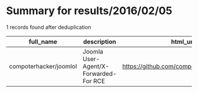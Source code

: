 
# Summary for results/2016/02/05
    
1 records found after deduplication

| full_name | description | html_url | matched_list | matched_count | pushed_at | size | stargazers_count | language | forks_count | vul_ids |
|------------------------|---------------------------------------|-------------------------------------------|----------------|-----------------|---------------------------|--------|--------------------|------------|---------------|-----------|
| compoterhacker/joomlol | Joomla User-Agent/X-Forwarded-For RCE | https://github.com/compoterhacker/joomlol | ['rce'] | 1 | 2016-02-05 03:27:41+00:00 | 12 | 17 | Python | 5 | [] |
